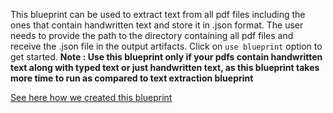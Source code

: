 This blueprint can be used to extract text from all pdf files including the ones that contain handwritten text and store it in .json format. The user needs to provide the path to the directory containing all pdf files and receive the .json file in the output artifacts. Click on `use blueprint` option to get started. **Note : Use this blueprint only if your pdfs contain handwritten text along with typed text or just handwritten text, as this blueprint takes more time to run as compared to text extraction blueprint** 

[See here how we created this blueprint](https://github.com/cnvrg/pdf_extraction_hw)
